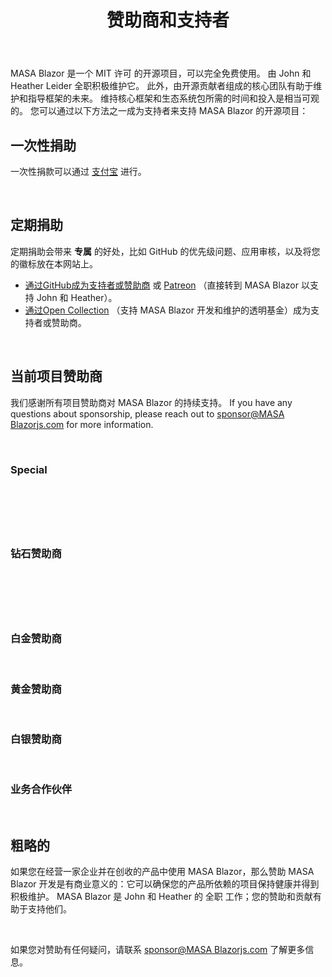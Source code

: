 ﻿---
order: 1
title: 赞助商和支持者
---

MASA Blazor 是一个 MIT 许可 的开源项目，可以完全免费使用。 由 John 和 Heather Leider 全职积极维护它。 此外，由开源贡献者组成的核心团队有助于维护和指导框架的未来。 维持核心框架和生态系统包所需的时间和投入是相当可观的。 您可以通过以下方法之一成为支持者来支持 MASA Blazor 的开源项目：

## 一次性捐助

一次性捐款可以通过 [支付宝]() 进行。

<br>

## 定期捐助

定期捐助会带来 **专属** 的好处，比如 GitHub 的优先级问题、应用审核，以及将您的徽标放在本网站上。

- [通过GitHub成为支持者或赞助商]() 或 [Patreon]() （直接转到 MASA Blazor 以支持 John 和 Heather）。
- [通过Open Collection]() （支持 MASA Blazor 开发和维护的透明基金）成为支持者或赞助商。

<br>

## 当前项目赞助商

我们感谢所有项目赞助商对 MASA Blazor 的持续支持。 If you have any questions about sponsorship, please reach out to [sponsor@MASA Blazorjs.com]() for more information.

<br>

### Special

<div class="row m-sponsors row--dense align-center">
    <div class="col col-auto">
        <a tabindex="0" href="https://www.qomplx.com/" target="_blank" class="d-inline-block px-2 py-1 m-card m-card--flat m-card--link m-sheet theme--light rounded transparent" aria-label="QOMPLX" rel="noopener">
            <div aria-label="QOMPLX" role="img" class="m-image m-responsive d-inline-block theme--light" style="max-height: 64px; width: 212px;">
                <div class="m-responsive__sizer" style="padding-bottom: 26.2346%;"></div>
                <div class="m-image__image m-image__image--contain" style="background-image: url(https://img-cdn.lonsid.co/image/www/img/logo_g_2.png); background-position: center center;"></div>
                <div class="m-responsive__content" style="width: 648px;"></div>
            </div>
        </a>
    </div>
</div>

<br>

### 钻石赞助商

<div class="row m-sponsors row--dense align-center">
    <div class="col col-auto">
        <a tabindex="0" href="https://www.qomplx.com/" target="_blank" class="d-inline-block px-2 py-1 m-card m-card--flat m-card--link m-sheet theme--light rounded transparent" aria-label="QOMPLX" rel="noopener">
            <div aria-label="QOMPLX" role="img" class="m-image m-responsive d-inline-block theme--light" style="max-height: 64px; width: 212px;">
                <div class="m-responsive__sizer" style="padding-bottom: 26.2346%;"></div>
                <div class="m-image__image m-image__image--contain" style="background-image: url(https://img-cdn.lonsid.co/image/www/img/logo_g_2.png); background-position: center center;"></div>
                <div class="m-responsive__content" style="width: 648px;"></div>
            </div>
        </a>
    </div>
</div>

<br>

### 白金赞助商

<br>

### 黄金赞助商

<br>

### 白银赞助商

<br>

### 业务合作伙伴

<br>

## 粗略的

如果您在经营一家企业并在创收的产品中使用 MASA Blazor，那么赞助 MASA Blazor 开发是有商业意义的：它可以确保您的产品所依赖的项目保持健康并得到积极维护。 MASA Blazor 是 John 和 Heather 的 全职 工作；您的赞助和贡献有助于支持他们。

<br>

如果您对赞助有任何疑问，请联系 [sponsor@MASA Blazorjs.com]() 了解更多信息。